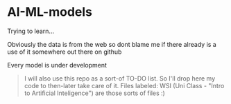 # AI-ML-models
Trying to learn... 

Obviously the data is from the web so dont blame me if there already is a use of it somewhere out there on github

Every model is under development

> I will also use this repo as a sort-of TO-DO list. So I'll drop here my code to then-later take care of it. Files labeled: WSI (Uni Class - "Intro to Artificial Inteligence") are those sorts of files :)
